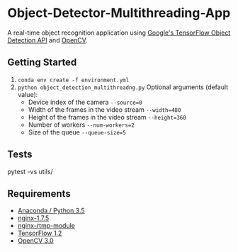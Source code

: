 # Object-Detector-Multithreading-App

A real-time object recognition application using [Google's TensorFlow Object Detection API](https://github.com/tensorflow/models/tree/master/research/object_detection) and [OpenCV](http://opencv.org/).

## Getting Started
1. `conda env create -f environment.yml`
2. `python object_detection_multithreadng.py`
    Optional arguments (default value):
    * Device index of the camera `--source=0`
    * Width of the frames in the video stream `--width=480`
    * Height of the frames in the video stream `--height=360`
    * Number of workers `--num-workers=2`
    * Size of the queue `--queue-size=5`

## Tests
pytest -vs utils/

## Requirements
- [Anaconda / Python 3.5](https://www.continuum.io/downloads)
- [nginx-1.7.5](http://nginx.org/en/download.html)
- [nginx-rtmp-module](https://github.com/arut/nginx-rtmp-module)
- [TensorFlow 1.2](https://www.tensorflow.org/)
- [OpenCV 3.0](http://opencv.org/)

